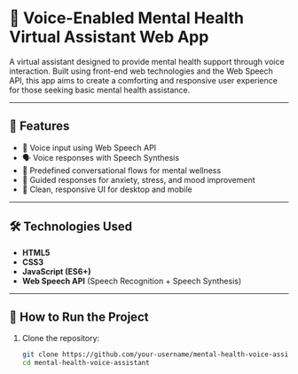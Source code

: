 # 🧠 Voice-Enabled Mental Health Virtual Assistant Web App

A virtual assistant designed to provide mental health support through voice interaction. Built using front-end web technologies and the Web Speech API, this app aims to create a comforting and responsive user experience for those seeking basic mental health assistance.

---

## 🚀 Features

- 🎤 Voice input using Web Speech API
- 🗣️ Voice responses with Speech Synthesis
- 💬 Predefined conversational flows for mental wellness
- 🧘 Guided responses for anxiety, stress, and mood improvement
- 🎨 Clean, responsive UI for desktop and mobile

---

## 🛠️ Technologies Used

- **HTML5**
- **CSS3**
- **JavaScript (ES6+)**
- **Web Speech API** (Speech Recognition + Speech Synthesis)


---

## 🧪 How to Run the Project

1. Clone the repository:

   ```bash
   git clone https://github.com/your-username/mental-health-voice-assistant.git
   cd mental-health-voice-assistant
